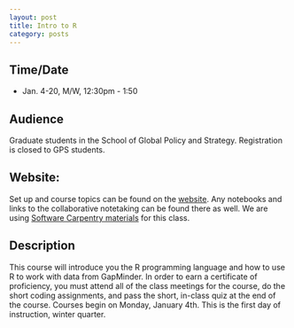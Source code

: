 ```yaml
---
layout: post
title: Intro to R
category: posts
---
```


## Time/Date 

* Jan. 4-20, M/W, 12:30pm - 1:50 

## Audience 

Graduate students in the School of Global Policy and Strategy. Registration is closed to GPS students. 

## Website: 

Set up and course topics can be found on the [website](http://ucsdlib.github.io/win2016-gps-intro-R/).  Any notebooks and links to the collaborative notetaking can be found there as well.  We are using [Software Carpentry materials](http://software-carpentry.org/lessons/) for this class. 

## Description

This course will introduce you the R programming language and how to use R to work with data from GapMinder. In order to earn a certificate of proficiency, you must attend all of the class meetings for the course, do the short coding assignments, and pass the short, in-class quiz at the end of the course. Courses begin on Monday, January 4th. This is the first day of instruction, winter quarter.
